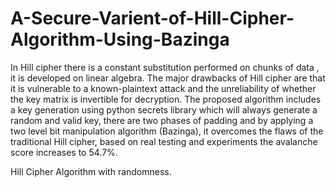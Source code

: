 # A-Secure-Varient-of-Hill-Cipher-Algorithm-Using-Bazinga

In Hill cipher there is a constant substitution performed on chunks of data , it is developed on linear algebra. The major drawbacks of Hill cipher are that it is vulnerable to a known-plaintext attack and  the unreliability of whether the key matrix is invertible for decryption. The proposed algorithm includes a key generation using python secrets library which will always generate a random and valid key, there are two phases of padding and by applying a two level bit manipulation algorithm (Bazinga), it overcomes the flaws of the traditional Hill cipher, based on real testing and experiments the avalanche score increases to 54.7%.


Hill Cipher Algorithm with randomness. 

